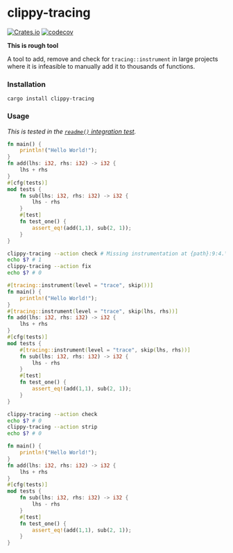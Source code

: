 # clippy-tracing

[![Crates.io](https://img.shields.io/crates/v/clippy-tracing)](https://crates.io/crates/clippy-tracing)
[![codecov](https://codecov.io/gh/JonathanWoollett-Light/clippy-tracing/branch/master/graph/badge.svg?token=II1xtnbCDX)](https://codecov.io/gh/JonathanWoollett-Light/clippy-tracing)

**This is rough tool**

A tool to add, remove and check for `tracing::instrument` in large projects where it is infeasible to manually add it to thousands of functions.

### Installation

```
cargo install clippy-tracing
```

### Usage


*This is tested in the [`readme()` integration test](clippy-tracing/tests/integration_tests.rs#L98-L176).*

```rust
fn main() {
    println!("Hello World!");
}
fn add(lhs: i32, rhs: i32) -> i32 {
    lhs + rhs
}
#[cfg(tests)]
mod tests {
    fn sub(lhs: i32, rhs: i32) -> i32 {
        lhs - rhs
    }
    #[test]
    fn test_one() {
        assert_eq!(add(1,1), sub(2, 1));
    }
}
```

```bash
clippy-tracing --action check # Missing instrumentation at {path}:9:4.\n
echo $? # 1
clippy-tracing --action fix
echo $? # 0
```

```rust
#[tracing::instrument(level = "trace", skip())]
fn main() {
    println!("Hello World!");
}
#[tracing::instrument(level = "trace", skip(lhs, rhs))]
fn add(lhs: i32, rhs: i32) -> i32 {
    lhs + rhs
}
#[cfg(tests)]
mod tests {
    #[tracing::instrument(level = "trace", skip(lhs, rhs))]
    fn sub(lhs: i32, rhs: i32) -> i32 {
        lhs - rhs
    }
    #[test]
    fn test_one() {
        assert_eq!(add(1,1), sub(2, 1));
    }
}
```

```bash
clippy-tracing --action check
echo $? # 0
clippy-tracing --action strip
echo $? # 0
```

```rust
fn main() {
    println!("Hello World!");
}
fn add(lhs: i32, rhs: i32) -> i32 {
    lhs + rhs
}
#[cfg(tests)]
mod tests {
    fn sub(lhs: i32, rhs: i32) -> i32 {
        lhs - rhs
    }
    #[test]
    fn test_one() {
        assert_eq!(add(1,1), sub(2, 1));
    }
}
```